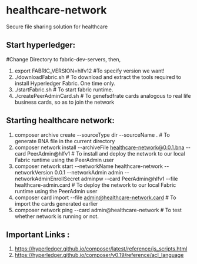 # healthcare-network

Secure file sharing solution for healthcare

## Start hyperledger:
#Change Directory to fabric-dev-servers, then,
1. export FABRIC_VERSION=hlfv12 #To specify version we want!
2. ./downloadFabric.sh # To download and extract the tools required to install Hyperledger Fabric. One time only.
3. ./startFabric.sh  # To start fabric runtime.
4. ./createPeerAdminCard.sh # To genefsdfrate cards analogous to real life business cards, so as to join the network

## Starting healthcare network:
1. composer archive create --sourceType dir --sourceName . # To generate BNA file in the current directory 
2. composer network install --archiveFile healthcare-network@0.0.1.bna --card PeerAdmin@hlfv1 # To install and deploy the network to our local Fabric runtime using the PeerAdmin user
3. composer network start --networkName healthcare-network --networkVersion 0.0.1 --networkAdmin admin --networkAdminEnrollSecret adminpw --card PeerAdmin@hlfv1 --file healthcare-admin.card # To deploy the network to our local Fabric runtime using the PeerAdmin user
4. composer card import --file admin@healthcare-network.card # To import the cards generated earlier 
5. composer network ping --card admin@healthcare-network # To test whether network is running or not.


## Important Links : 
1. https://hyperledger.github.io/composer/latest/reference/js_scripts.html
2. https://hyperledger.github.io/composer/v0.19/reference/acl_language